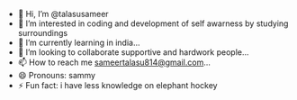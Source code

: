 - 👋 Hi, I’m @talasusameer
- 👀 I’m interested in coding and development of self awarness by studying surroundings 
- 🌱 I’m currently learning in india...
- 💞️ I’m looking to collaborate supportive and hardwork people...
- 📫 How to reach me sameertalasu814@gmail.com...
- 😄 Pronouns: sammy
- ⚡ Fun fact: i have less knowledge on elephant hockey 

<!---
talasusameer/talasusameer is a ✨ special ✨ repository because its `README.md` (this file) appears on your GitHub profile.
You can click the Preview link to take a look at your changes.
--->
